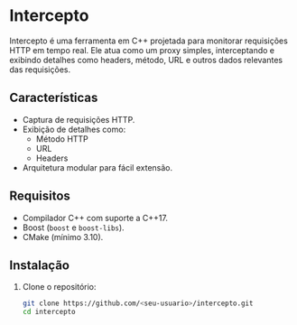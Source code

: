 # Intercepto

Intercepto é uma ferramenta em C++ projetada para monitorar requisições HTTP em tempo real. Ele atua como um proxy simples, interceptando e exibindo detalhes como headers, método, URL e outros dados relevantes das requisições.

## **Características**

- Captura de requisições HTTP.
- Exibição de detalhes como:
  - Método HTTP
  - URL
  - Headers
- Arquitetura modular para fácil extensão.

## **Requisitos**

- Compilador C++ com suporte a C++17.
- Boost (`boost` e `boost-libs`).
- CMake (mínimo 3.10).

## **Instalação**

1. Clone o repositório:
   ```bash
   git clone https://github.com/<seu-usuario>/intercepto.git
   cd intercepto
